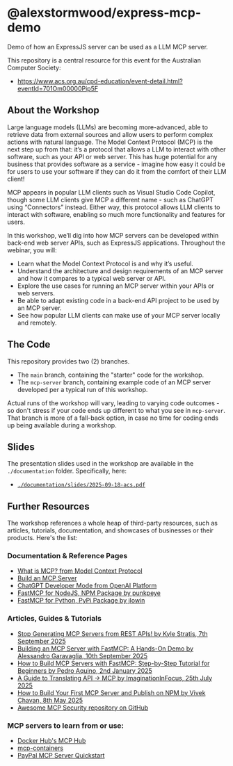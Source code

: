 # @alexstormwood/express-mcp-demo

Demo of how an ExpressJS server can be used as a LLM MCP server.

This repository is a central resource for this event for the Australian Computer Society: 

- https://www.acs.org.au/cpd-education/event-detail.html?eventId=701Om00000Pip5F

## About the Workshop

Large language models (LLMs) are becoming more-advanced, able to retrieve data from external sources and allow users to perform complex actions with natural language. The Model Context Protocol (MCP) is the next step up from that: it’s a protocol that allows a LLM to interact with other software, such as your API or web server. This has huge potential for any business that provides software as a service - imagine how easy it could be for users to use your software if they can do it from the comfort of their LLM client!

MCP appears in popular LLM clients such as Visual Studio Code Copilot, though some LLM clients give MCP a different name - such as ChatGPT using “Connectors” instead. Either way, this protocol allows LLM clients to interact with software, enabling so much more functionality and features for users.

In this workshop, we’ll dig into how MCP servers can be developed within back-end web server APIs, such as ExpressJS applications. Throughout the webinar, you will:
- Learn what the Model Context Protocol is and why it’s useful.
- Understand the architecture and design requirements of an MCP server and how it compares to a typical web server or API.
- Explore the use cases for running an MCP server within your APIs or web servers.
- Be able to adapt existing code in a back-end API project to be used by an MCP server.
- See how popular LLM clients can make use of your MCP server locally and remotely.

## The Code

This repository provides two (2) branches.

- The `main` branch, containing the "starter" code for the workshop.
- The `mcp-server` branch, containing example code of an MCP server developed per a typical run of this workshop.

Actual runs of the workshop will vary, leading to varying code outcomes - so don't stress if your code ends up different to what you see in `mcp-server`. That branch is more of a fall-back option, in case no time for coding ends up being available during a workshop.

## Slides

The presentation slides used in the workshop are available in the `./documentation` folder. Specifically, here:

- [`./documentation/slides/2025-09-18-acs.pdf`](./documentation/slides/2025-09-18-acs.pdf)

## Further Resources

The workshop references a whole heap of third-party resources, such as articles, tutorials, documentation, and showcases of businesses or their products. Here's the list:

### Documentation & Reference Pages

- [What is MCP? from Model Context Protocol](https://modelcontextprotocol.io/docs/getting-started/intro)
- [Build an MCP Server](https://modelcontextprotocol.io/docs/develop/build-server#node)
- [ChatGPT Developer Mode from OpenAI Platform](https://platform.openai.com/docs/guides/developer-mode)
- [FastMCP for NodeJS, NPM Package by punkpeye](https://github.com/punkpeye/fastmcp)
- [FastMCP for Python, PyPi Package by jlowin](https://github.com/jlowin/fastmcp)

### Articles, Guides & Tutorials

- [Stop Generating MCP Servers from REST APIs! by Kyle Stratis, 7th September 2025](https://thesignalpath.xyz/stop-generating-mcp-servers-from-rest-apis/)
- [Building an MCP Server with FastMCP: A Hands-On Demo by Alessandro Garavaglia, 10th September 2025](https://medium.com/@ale.garavaglia/building-an-mcp-server-with-fastmcp-a-hands-on-demo-98208c5370df)
- [How to Build MCP Servers with FastMCP: Step-by-Step Tutorial for Beginners by Pedro Aquino, 2nd January 2025](https://medium.com/@pedro.aquino.se/how-to-build-mcp-servers-with-fastmcp-step-by-step-tutorial-for-beginners-0a6ddd1d3f95)
- [A Guide to Translating API -> MCP by ImaginationInFocus, 25th July 2025](https://www.reddit.com/r/mcp/comments/1m8ro91/a_guide_to_translating_api_mcp/)
- [How to Build Your First MCP Server and Publish on NPM by Vivek Chavan, 8th May 2025](https://medium.com/@vivek888chavan/how-to-build-your-first-mcp-server-and-publish-on-npm-6b9df8264421)
- [Awesome MCP Security repository on GitHub](https://github.com/Puliczek/awesome-mcp-security)

### MCP servers to learn from or use:

- [Docker Hub's MCP Hub](https://hub.docker.com/mcp)
- [mcp-containers](https://github.com/metorial/mcp-containers)
- [PayPal MCP Server Quickstart](https://www.paypal.ai/docs/tools/mcp-quickstart)